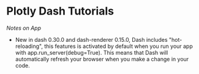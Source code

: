 # Plotly Dash Tutorials

_Notes on App_

- New in dash 0.30.0 and dash-renderer 0.15.0, Dash includes "hot-reloading", this features
  is activated by default when you run your app with app.run_server(debug=True). This means
  that Dash will automatically refresh your browser when you make a change in your code.
